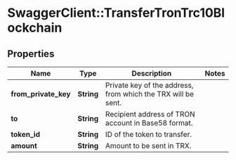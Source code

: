 # SwaggerClient::TransferTronTrc10Blockchain

## Properties
Name | Type | Description | Notes
------------ | ------------- | ------------- | -------------
**from_private_key** | **String** | Private key of the address, from which the TRX will be sent. | 
**to** | **String** | Recipient address of TRON account in Base58 format. | 
**token_id** | **String** | ID of the token to transfer. | 
**amount** | **String** | Amount to be sent in TRX. | 

